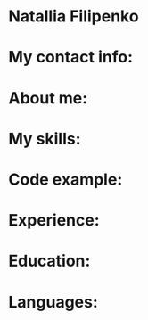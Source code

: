 # Natallia Filipenko
# My contact info:
# About me:
# My skills:
# Code example:
# Experience:
# Education:
# Languages:

